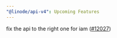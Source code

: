 ```yaml
---
"@linode/api-v4": Upcoming Features
---
```


fix the api to the right one for iam ([#12027](https://github.com/linode/manager/pull/12027))
